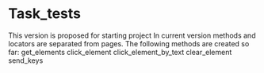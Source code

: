 # Task_tests

This version is proposed for starting project
In current version methods and locators are separated from pages.
The following methods are created so far:
get_elements
click_element
click_element_by_text
clear_element
send_keys